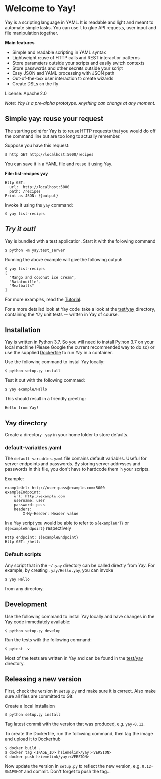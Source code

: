 # Welcome to Yay!

Yay is a scripting language in YAML. It is readable and light and meant to automate simple tasks. You can use it to glue API requests, user input and file manipulation together.

**Main features**

 * Simple and readable scripting in YAML syntax
 * Lightweight reuse of HTTP calls and REST interaction patterns 
 * Store parameters outside your scripts and easily switch contexts
 * Store passwords and other secrets outside your script
 * Easy JSON and YAML processing with JSON path
 * Out-of-the-box user interaction to create wizards
 * Create DSLs on the fly 
 
License: Apache 2.0

_Note: Yay is a pre-alpha prototype. Anything can change at any moment._

## Simple yay: reuse your request

The starting point for Yay is to reuse HTTP requests that you would do off the command line but are too long to actually remember.

Suppose you have this request:

    $ http GET http://localhost:5000/recipes
    
You can save it in a YAML file and reuse it using Yay.

**File: list-recipes.yay**
```
Http GET:
  url:  http://localhost:5000
  path: /recipes
Print as JSON: ${output}
```
  
Invoke it using the `yay` command:

    $ yay list-recipes


## _Try it out!_

Yay is bundled with a test application. Start it with the following command

    $ python -m yay.test_server

Running the above example will give the following output:

```
$ yay list-recipes
[
  "Mango and coconut ice cream",
  "Ratatouille",
  "Meatballs"
]
```

For more examples, read the [Tutorial](doc/Tutorial.md).

For a more detailed look at Yay code, take a look at the [test/yay](test/yay) directory, containing the Yay unit tests -- written in Yay of course.


## Installation

Yay is written in Python 3.7. So you will need to install Python 3.7 on your local machine (Please Google the current recommended way to do so) or use the supplied [Dockerfile](Dockerfile) to run Yay in a container.

Use the following command to install Yay locally:

    $ python setup.py install

Test it out with the following command:

    $ yay example/Hello

This should result in a friendly greeting:

    Hello from Yay!


## Yay directory

Create a directory `.yay` in your home folder to store defaults.

### default-variables.yaml

The `default-variables.yaml` file contains default variables. Useful for server endpoints and passwords. By storing server addresses and passwords in this file, you don't have to hardcode them in your scripts.

Example:

    exampleUrl: http://user:pass@example.com:5000
    exampleEndpoint:
        url: http://example.com
        username: user
        password: pass
        headers:
            X-My-Header: Header value

In a Yay script you would be able to refer to `${exampleUrl}` or `${exampleEndpoint}` respectively

    Http endpoint: ${exampleEndpoint}
    Http GET: /hello

    
### Default scripts

Any script that in the `~/.yay` directory can be called directly from Yay. For example, by creating `.yay/Hello.yay`, you can invoke 

    $ yay Hello

from any directory.

## Development

Use the following command to install Yay locally and have changes in the Yay code immediately available:

    $ python setup.py develop
    
Run the tests with the following command:

    $ pytest -v
    
Most of the tests are written in Yay and can be found in the [test/yay](test/yay) directory.    
    

## Releasing a new version

First, check the version in `setup.py` and make sure it is correct. 
Also make sure all files are committed to Git.

Create a local installaion

    $ python setup.py install
    
Tag latest commit with the version that was produced, e.g. `yay-0.12`.

To create the Dockerfile, run the following command, then tag the image and upload it to Dockerhub

    $ docker build .
    $ docker tag <IMAGE_ID> hsiemelink/yay:<VERSION>
    $ docker push hsiemelink/yay:<VERSION>
    
Now update the version in `setup.py` to reflect the new version, e.g. `0.12-SNAPSHOT` and commit. Don't forget to push the tag...



